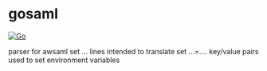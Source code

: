 # gosaml

[![Go](https://github.com/tsmoreland/gosaml/actions/workflows/go.yml/badge.svg)](https://github.com/tsmoreland/gosaml/actions/workflows/go.yml)

parser for awsaml set ... lines intended to translate set ...=.... key/value pairs used to set environment variables
